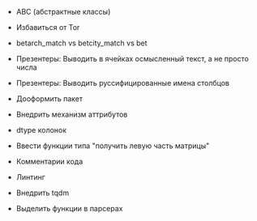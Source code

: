* ABC (абстрактные классы)
* Избавиться от Tor
* betarch_match vs betcity_match vs bet
* Презентеры: Выводить в ячейках осмысленный текст, а не просто числа
* Презентеры: Выводить руссифицированные имена столбцов
* Дооформить пакет

* Внедрить механизм аттрибутов
* dtype колонок
* Ввести функции типа "получить левую часть матрицы"
* Комментарии кода
* Линтинг
* Внедрить tqdm
* Выделить функции в парсерах
